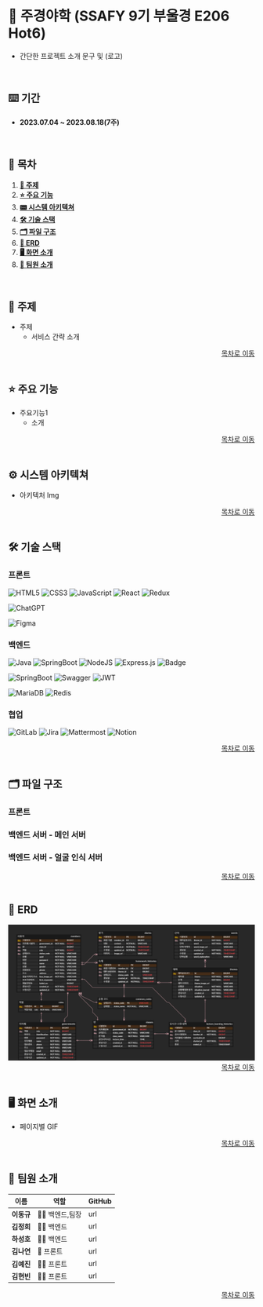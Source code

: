 # 🏫 주경야학 (SSAFY 9기 부울경 E206 Hot6)

- 간단한 프로젝트 소개 문구 및 (로고)

<br/>

## ⌨️ 기간
- **2023.07.04 ~ 2023.08.18(7주)**

<br/>

<div id="tableContents"></div>

## 🔎 목차

1. [**🎯 주제**](#subject)
1. [**⭐️ 주요 기능**](#mainContents)
1. [**📟 시스템 아키텍쳐**](#systemArchitecture)
1. [**🛠️ 기술 스택**](#skills)
1. [**🗂️ 파일 구조**](#directories)
1. [**💾 ERD**](#erd)
1. [**🖥️ 화면 소개**](#contents)
1. [**👥 팀원 소개**](#developers)

<!------- 주제 시작 -------->
<div id="subject"></div>

<br/>

## 🎯 주제
- 주제
  - 서비스 간략 소개

<div style="text-align: right;">
  <a href="#tableContents">목차로 이동</a>
</div>

<br/>

<!------- 주요 기능 시작 -------->
<div id="mainContents"></div>

## ⭐️ 주요 기능
- 주요기능1
  - 소개

<div style="text-align: right;">
  <a href="#tableContents">목차로 이동</a>
</div>

<br/>

<!------- 시스템 아키텍쳐 시작 -------->
<div id="systemArchitecture"></div>

## ⚙ 시스템 아키텍쳐

- 아키텍처 Img

<div style="text-align: right;">
  <a href="#tableContents">목차로 이동</a>
</div>

<br/>

<!------- 기술 스택 시작 -------->
<div id="skills"></div>

## 🛠️ 기술 스택
### 프론트
![HTML5](https://img.shields.io/badge/html5-%23E34F26.svg?style=for-the-badge&logo=html5&logoColor=white)
![CSS3](https://img.shields.io/badge/css3-%231572B6.svg?style=for-the-badge&logo=css3&logoColor=white)
![JavaScript](https://img.shields.io/badge/javascript-%23323330.svg?style=for-the-badge&logo=javascript&logoColor=%23F7DF1E)
![React](https://img.shields.io/badge/react-%2320232a.svg?style=for-the-badge&logo=react&logoColor=%2361DAFB)
![Redux](https://img.shields.io/badge/redux-%23593d88.svg?style=for-the-badge&logo=redux&logoColor=white)

![ChatGPT](https://img.shields.io/badge/chatGPT-74aa9c?style=for-the-badge&logo=openai&logoColor=white)

![Figma](https://img.shields.io/badge/figma-%23F24E1E.svg?style=for-the-badge&logo=figma&logoColor=white)



### 백엔드
![Java](https://img.shields.io/badge/java-%23ED8B00.svg?style=for-the-badge&logo=openjdk&logoColor=white)
![SpringBoot](https://img.shields.io/badge/springboot-6DB33F?style=for-the-badge&logo=springboot&logoColor=white)
![NodeJS](https://img.shields.io/badge/node.js-6DA55F?style=for-the-badge&logo=node.js&logoColor=white)
![Express.js](https://img.shields.io/badge/express.js-%23404d59.svg?style=for-the-badge&logo=express&logoColor=%2361DAFB)
![Badge](https://img.shields.io/badge/Openvidu-lightgreen.svg?style=for-the-badge)

![SpringBoot](https://img.shields.io/badge/springsecurity-6DB33F?style=for-the-badge&logo=springsecurity&logoColor=white)
![Swagger](https://img.shields.io/badge/-Swagger-%23Clojure?style=for-the-badge&logo=swagger&logoColor=white)
![JWT](https://img.shields.io/badge/JWT-black?style=for-the-badge&logo=JSON%20web%20tokens)


![MariaDB](https://img.shields.io/badge/MariaDB-003545?style=for-the-badge&logo=mariadb&logoColor=white)
![Redis](https://img.shields.io/badge/redis-%23DD0031.svg?style=for-the-badge&logo=redis&logoColor=white)

### 협업
![GitLab](https://img.shields.io/badge/gitlab-FC6D26.svg?style=for-the-badge&logo=gitlab&logoColor=white)
![Jira](https://img.shields.io/badge/jira-%230A0FFF.svg?style=for-the-badge&logo=jira&logoColor=white)
![Mattermost](https://img.shields.io/badge/mattermost-0058CC.svg?style=for-the-badge&logo=mattermost&logoColor=white)
![Notion](https://img.shields.io/badge/Notion-000000.svg?style=for-the-badge&logo=notion&logoColor=white)


<div style="text-align: right;">
  <a href="#tableContents">목차로 이동</a>
</div>

<br/>

<!------- 파일 구조 시작 -------->
<div id="directories"></div>

## 🗂️ 파일 구조
### 프론트

### 백엔드 서버 - 메인 서버

### 백엔드 서버 - 얼굴 인식 서버

<div style="text-align: right;">
  <a href="#tableContents">목차로 이동</a>
</div>

<br/>

<!------- ERD 시작 -------->
<div id="erd"></div>

## 💾 ERD

<img src="./contents/forReadme/erd.png">

<div style="text-align: right;">
  <a href="#tableContents">목차로 이동</a>
</div>

<br/>

<!------- 화면 소개 시작 -------->
<div id="contents"></div>

## 🖥️ 화면 소개

- 페이지별 GIF

<div style="text-align: right;">
  <a href="#tableContents">목차로 이동</a>
</div>

<br/>

<!------- 팀원 소개 시작 -------->
<div id="developers"></div>

## 👥 팀원 소개

|  이름     | 역할          | GitHub|
| -------- | ------------- | ----- |
| **이동규**|🐱‍👤 백엔드,팀장 | url   |
| **김정희**|🧙‍♂️ 백엔드     | url    |
| **하성호**|🕵️‍♀️ 백엔드     | url    |
| **김나연**|🤖 프론트     | url    |
| **김예진**|🧚‍♀️ 프론트     | url    |
| **김현빈**|🐱‍🚀 프론트     | url    |

<div style="text-align: right;">
  <a href="#tableContents">목차로 이동</a>
</div>
